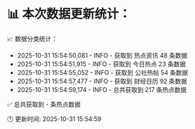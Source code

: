 📊 本次数据更新统计：
==========================

📈 数据分类统计：
- 2025-10-31 15:54:50,081 - INFO - 获取到 热点资讯 48 条数据
- 2025-10-31 15:54:51,915 - INFO - 获取到 今日热点 23 条数据
- 2025-10-31 15:54:55,052 - INFO - 获取到 公社热帖 54 条数据
- 2025-10-31 15:54:57,477 - INFO - 获取到 财经日历 92 条数据
- 2025-10-31 15:54:59,174 - INFO - 总共获取到 217 条热点数据

✅ 总共获取到 - 条热点数据

🕐 更新时间: 2025-10-31 15:54:59
